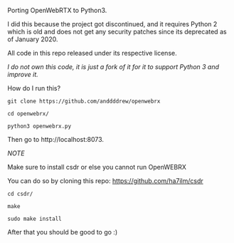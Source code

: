 Porting OpenWebRTX to Python3.

I did this because the project got discontinued, and it requires Python 2 which is old and does not get any security patches since its deprecated as of January 2020.

All code in this repo released under its respective license.

*I do not own this code, it is just a fork of it for it to support Python 3 and improve it.*


How do I run this?

`git clone https://github.com/anddddrew/openwebrx`

`cd openwebrx/`

`python3 openwebrx.py`

Then go to http://localhost:8073.

*NOTE*

Make sure to install csdr or else you cannot run OpenWEBRX

You can do so by cloning this repo:
https://github.com/ha7ilm/csdr

`cd csdr/`

`make`

`sudo make install`

After that you should be good to go :)
